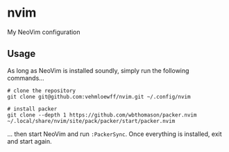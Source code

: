 # nvim

My NeoVim configuration

## Usage

As long as NeoVim is installed soundly, simply run the following commands...

```shell
# clone the repository
git clone git@github.com:vehmloewff/nvim.git ~/.config/nvim

# install packer
git clone --depth 1 https://github.com/wbthomason/packer.nvim ~/.local/share/nvim/site/pack/packer/start/packer.nvim
```

... then start NeoVim and run `:PackerSync`. Once everything is installed, exit and start again.


